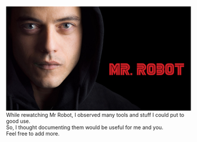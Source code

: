 ![Mr Robot](mr_robot.jpg)
While rewatching Mr Robot, I observed many tools and stuff I could put to good use.\
So, I thought documenting them would be useful for me and you.\
Feel free to add more.
